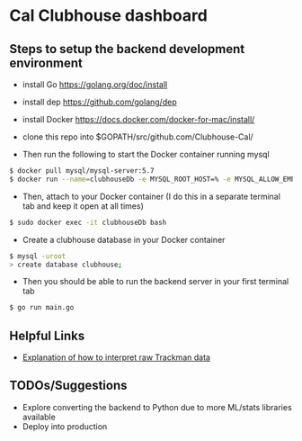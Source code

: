 # Cal Clubhouse dashboard

## Steps to setup the backend development environment
* install Go https://golang.org/doc/install
* install dep https://github.com/golang/dep
* install Docker https://docs.docker.com/docker-for-mac/install/
* clone this repo into $GOPATH/src/github.com/Clubhouse-Cal/

* Then run the following to start the Docker container running mysql

```bash
$ docker pull mysql/mysql-server:5.7
$ docker run --name=clubhouseDb -e MYSQL_ROOT_HOST=% -e MYSQL_ALLOW_EMPTY_PASSWORD=yes -p 3306:3306 -d mysql/mysql-server:5.7
```

* Then, attach to your Docker container (I do this in a separate terminal tab and keep it open at all times)
```bash
$ sudo docker exec -it clubhouseDb bash
```

* Create a clubhouse database in your Docker container
```bash
$ mysql -uroot
> create database clubhouse;
```

* Then you should be able to run the backend server in your first terminal tab
```bash
$ go run main.go
```
## Helpful Links
* [Explanation of how to interpret raw Trackman data](https://trackman.zendesk.com/hc/en-us/articles/115002776647-Radar-Measurement-Glossary-of-Terms)

## TODOs/Suggestions
* Explore converting the backend to Python due to more ML/stats libraries available
* Deploy into production
